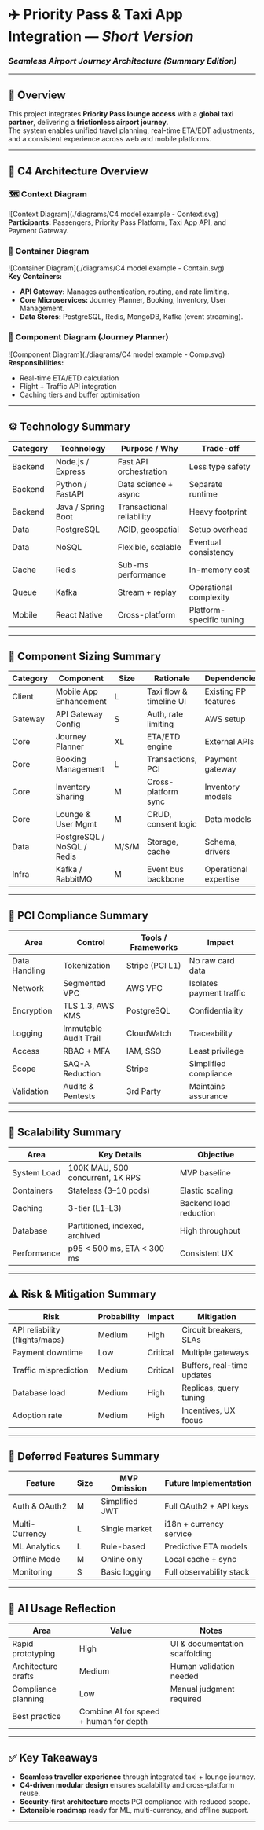 # ✈️ Priority Pass & Taxi App Integration — *Short Version*  
### *Seamless Airport Journey Architecture (Summary Edition)*  

---

## 🧭 Overview  
This project integrates **Priority Pass lounge access** with a **global taxi partner**, delivering a **frictionless airport journey**.  
The system enables unified travel planning, real-time ETA/EDT adjustments, and a consistent experience across web and mobile platforms.  

---

## 🧠 C4 Architecture Overview  

### 🗺️ Context Diagram  
![Context Diagram](./diagrams/C4 model example - Context.svg)  
**Participants:** Passengers, Priority Pass Platform, Taxi App API, and Payment Gateway.  

### 🧰 Container Diagram  
![Container Diagram](./diagrams/C4 model example - Contain.svg)  
**Key Containers:**  
- **API Gateway:** Manages authentication, routing, and rate limiting.  
- **Core Microservices:** Journey Planner, Booking, Inventory, User Management.  
- **Data Stores:** PostgreSQL, Redis, MongoDB, Kafka (event streaming).  

### 🔧 Component Diagram (Journey Planner)  
![Component Diagram](./diagrams/C4 model example - Comp.svg)  
**Responsibilities:**  
- Real-time ETA/ETD calculation  
- Flight + Traffic API integration  
- Caching tiers and buffer optimisation  

---

## ⚙️ Technology Summary  

| Category | Technology | Purpose / Why | Trade-off |
|-----------|-------------|----------------|-------------|
| Backend | Node.js / Express | Fast API orchestration | Less type safety |
| Backend | Python / FastAPI | Data science + async | Separate runtime |
| Backend | Java / Spring Boot | Transactional reliability | Heavy footprint |
| Data | PostgreSQL | ACID, geospatial | Setup overhead |
| Data | NoSQL | Flexible, scalable | Eventual consistency |
| Cache | Redis | Sub-ms performance | In-memory cost |
| Queue | Kafka | Stream + replay | Operational complexity |
| Mobile | React Native | Cross-platform | Platform-specific tuning |

---

## 👕 Component Sizing Summary  

| Category | Component | Size | Rationale | Dependencies |
|-----------|------------|------|------------|----------------|
| Client | Mobile App Enhancement | L | Taxi flow & timeline UI | Existing PP features |
| Gateway | API Gateway Config | S | Auth, rate limiting | AWS setup |
| Core | Journey Planner | XL | ETA/ETD engine | External APIs |
| Core | Booking Management | L | Transactions, PCI | Payment gateway |
| Core | Inventory Sharing | M | Cross-platform sync | Inventory models |
| Core | Lounge & User Mgmt | M | CRUD, consent logic | Data models |
| Data | PostgreSQL / NoSQL / Redis | M/S/M | Storage, cache | Schema, drivers |
| Infra | Kafka / RabbitMQ | M | Event bus backbone | Operational expertise |

---

## 🔐 PCI Compliance Summary  

| Area | Control | Tools / Frameworks | Impact |
|-------|----------|--------------------|---------|
| Data Handling | Tokenization | Stripe (PCI L1) | No raw card data |
| Network | Segmented VPC | AWS VPC | Isolates payment traffic |
| Encryption | TLS 1.3, AWS KMS | PostgreSQL | Confidentiality |
| Logging | Immutable Audit Trail | CloudWatch | Traceability |
| Access | RBAC + MFA | IAM, SSO | Least privilege |
| Scope | SAQ-A Reduction | Stripe | Simplified compliance |
| Validation | Audits & Pentests | 3rd Party | Maintains assurance |

---

## 🧮 Scalability Summary  

| Area | Key Details | Objective |
|------|--------------|------------|
| System Load | 100K MAU, 500 concurrent, 1K RPS | MVP baseline |
| Containers | Stateless (3–10 pods) | Elastic scaling |
| Caching | 3-tier (L1–L3) | Backend load reduction |
| Database | Partitioned, indexed, archived | High throughput |
| Performance | p95 < 500 ms, ETA < 300 ms | Consistent UX |

---

## ⚠️ Risk & Mitigation Summary  

| Risk | Probability | Impact | Mitigation |
|------|--------------|---------|-------------|
| API reliability (flights/maps) | Medium | High | Circuit breakers, SLAs |
| Payment downtime | Low | Critical | Multiple gateways |
| Traffic misprediction | Medium | Critical | Buffers, real-time updates |
| Database load | Medium | High | Replicas, query tuning |
| Adoption rate | Medium | High | Incentives, UX focus |

---

## 🧩 Deferred Features Summary  

| Feature | Size | MVP Omission | Future Implementation |
|----------|------|---------------|------------------------|
| Auth & OAuth2 | M | Simplified JWT | Full OAuth2 + API keys |
| Multi-Currency | L | Single market | i18n + currency service |
| ML Analytics | L | Rule-based | Predictive ETA models |
| Offline Mode | M | Online only | Local cache + sync |
| Monitoring | S | Basic logging | Full observability stack |

---

## 🤖 AI Usage Reflection  

| Area | Value | Notes |
|------|--------|-------|
| Rapid prototyping | High | UI & documentation scaffolding |
| Architecture drafts | Medium | Human validation needed |
| Compliance planning | Low | Manual judgment required |
| Best practice | Combine AI for speed + human for depth |

---

## ✅ Key Takeaways  
- **Seamless traveller experience** through integrated taxi + lounge journey.  
- **C4-driven modular design** ensures scalability and cross-platform reuse.  
- **Security-first architecture** meets PCI compliance with reduced scope.  
- **Extensible roadmap** ready for ML, multi-currency, and offline support.  

---
